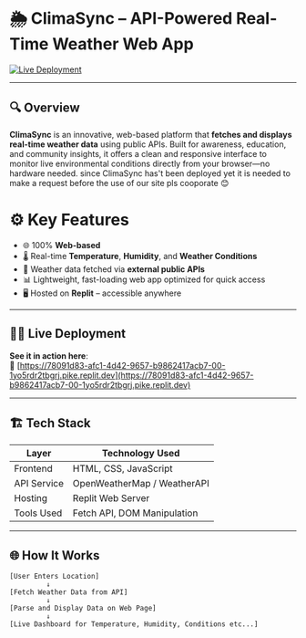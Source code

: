 # 🌦️ ClimaSync – API-Powered Real-Time Weather Web App

[![Live Deployment](https://img.shields.io/badge/Live--Site-Click%20Here-brightgreen)](https://78091d83-afc1-4d42-9657-b9862417acb7-00-1yo5rdr2tbgrj.pike.replit.dev)

---

## 🔍 Overview

**ClimaSync** is an innovative, web-based platform that **fetches and displays real-time weather data** using public APIs. Built for awareness, education, and community insights, it offers a clean and responsive interface to monitor live environmental conditions directly from your browser—no hardware needed. since ClimaSync has't been deployed yet it is needed to make a request before the use of our site pls cooporate 😊


# ⚙️ Key Features
- 🌐 100% **Web-based** 
- 🌡️ Real-time **Temperature**, **Humidity**, and **Weather Conditions**
- 📡 Weather data fetched via **external public APIs**
- 📊 Lightweight, fast-loading web app optimized for quick access
- 🖥️ Hosted on **Replit** – accessible anywhere

---

## 🧑‍💻 Live Deployment

**See it in action here**:  
🔗 [https://78091d83-afc1-4d42-9657-b9862417acb7-00-1yo5rdr2tbgrj.pike.replit.dev](https://78091d83-afc1-4d42-9657-b9862417acb7-00-1yo5rdr2tbgrj.pike.replit.dev)

---

## 🏗️ Tech Stack

| Layer        | Technology Used              |
|--------------|------------------------------|
| Frontend     | HTML, CSS, JavaScript        |
| API Service  | OpenWeatherMap / WeatherAPI  |
| Hosting      | Replit Web Server            |
| Tools Used   | Fetch API, DOM Manipulation  |

---

## 🌐 How It Works

```plaintext
[User Enters Location]
         ↓
[Fetch Weather Data from API]
         ↓
[Parse and Display Data on Web Page]
         ↓
[Live Dashboard for Temperature, Humidity, Conditions etc...]
